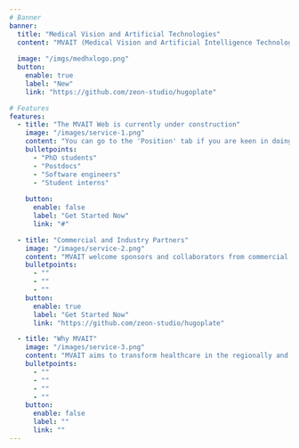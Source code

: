 ```yaml
---
# Banner
banner:
  title: "Medical Vision and Artificial Technologies"
  content: "MVAIT (Medical Vision and Artificial Intelligence Technologies) is a research group at NTU, working on research projects in medical data interpretation, computer vision, health informatics and artificial intelligence in medicine.  MVAIT focuses on AI in healthcare and clinical translation. The objective is on advancing medical artificial intelligence with a specific focus on medical data interpretation. The mission of MVAIT is to develop AI models that can transform the healthcare industry and complement the expertise of medical doctors."
  
  image: "/imgs/medhxlogo.png"
  button:
    enable: true
    label: "New"
    link: "https://github.com/zeon-studio/hugoplate"

# Features
features:
  - title: "The MVAIT Web is currently under construction"
    image: "/images/service-1.png"
    content: "You can go to the 'Position' tab if you are keen in doing research at MVAIT. Some of the positions available at MVAIT are:"
    bulletpoints:
      - "PhD students"
      - "Postdocs"
      - "Software engineers"
      - "Student interns"
      
    button:
      enable: false
      label: "Get Started Now"
      link: "#"

  - title: "Commercial and Industry Partners"
    image: "/images/service-2.png"
    content: "MVAIT welcome sponsors and collaborators from commercial and industrial organizations."  
    bulletpoints:
      - ""
      - ""
      - ""
    button:
      enable: true
      label: "Get Started Now"
      link: "https://github.com/zeon-studio/hugoplate"

  - title: "Why MVAIT"
    image: "/images/service-3.png"
    content: "MVAIT aims to transform healthcare in the regionally and globally, bringing affordable and wholistic technologies to the society."
    bulletpoints:
      - ""
      - ""
      - ""
      - ""
    button:
      enable: false
      label: ""
      link: ""
---
```

